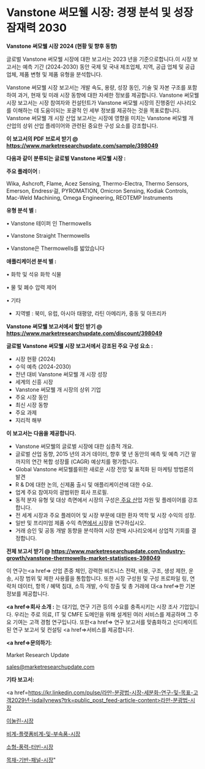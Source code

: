 # Vanstone 써모웰 시장: 경쟁 분석 및 성장 잠재력 2030

<strong>Vanstone 써모웰 시장 2024 (현황 및 향후 동향)</strong>

글로벌 Vanstone 써모웰 시장에 대한 보고서는 2023 년을 기준으로합니다.이 시장 보고서는 예측 기간 (2024-2030) 동안 국제 및 국내 제조업체, 지역, 공급 업체 및 공급 업체, 제품 변형 및 제품 유형을 분석합니다.

Vanstone 써모웰 시장 보고서는 개발 속도, 용량, 성장 동인, 기술 및 자본 구조를 포함하여 과거, 현재 및 미래 시장 동향에 대한 자세한 정보를 제공합니다. Vanstone 써모웰 시장 보고서는 시장 참여자와 컨설턴트가 Vanstone 써모웰 시장의 진행중인 시나리오를 이해하는 데 도움이되는 포괄적 인 세부 정보를 제공하는 것을 목표로합니다. Vanstone 써모웰 개 시장 산업 보고서는 시장에 영향을 미치는 Vanstone 써모웰 개 산업의 상위 산업 플레이어와 관련된 중요한 구성 요소를 강조합니다.



<strong>이 보고서의 PDF 브로셔 받기 @ <a href=https://www.marketresearchupdate.com/sample/398049>https://www.marketresearchupdate.com/sample/398049</a></strong>



<strong>다음과 같이 분류되는 글로벌 Vanstone 써모웰 시장 :</strong>



<strong>주요 플레이어 :</strong>

Wika, Ashcroft, Flame, Acez Sensing, Thermo-Electra, Thermo Sensors, Emerson, Endressᶫ걺, PYROMATION, Omicron Sensing, Kodiak Controls, Mac-Weld Machining, Omega Engineering, REOTEMP Instruments



<strong>유형 분석 별 :</strong>

• Vanstone 테이퍼 인 Thermowells

• Vanstone Straight Thermowells

• Vanstone은 Thermowells를 밟았습니다



<strong>애플리케이션 분석 별 :</strong>

• 화학 및 석유 화학 식물

• 물 및 폐수 압력 제어

• 기타

<ul>
  <li>지역별 : 북미, 유럽, 아시아 태평양, 라틴 아메리카, 중동 및 아프리카</li>
</ul>


<strong>Vanstone 써모웰 보고서에서 할인 받기 @ <a href=https://www.marketresearchupdate.com/discount/398049>https://www.marketresearchupdate.com/discount/398049</a></strong>



<strong>글로벌 Vanstone 써모웰 시장 보고서에서 강조된 주요 구성 요소 :</strong>
<ul>
  <li>시장 현황 (2024)</li>
  <li>수익 예측 (2024-2030)</li>
  <li>전년 대비 Vanstone 써모웰 개 시장 성장</li>
  <li>세계의 신흥 시장</li>
  <li>Vanstone 써모웰 개 시장의 상위 기업</li>
  <li>주요 시장 동인</li>
  <li>최신 시장 동향</li>
  <li>주요 과제</li>
  <li>지리적 해부</li>
</ul>


<strong>이 보고서는 다음을 제공합니다.</strong>
<ul>
  <li>Vanstone 써모웰의 글로벌 시장에 대한 심층적 개요.</li>
  <li>글로벌 산업 동향, 2015 년의 과거 데이터, 향후 몇 년 동안의 예측 및 예측 기간 말까지의 연간 복합 성장률 (CAGR) 예상치를 평가합니다.</li>
  <li>Global Vanstone 써모웰를위한 새로운 시장 전망 및 표적화 된 마케팅 방법론의 발견</li>
  <li>R &amp; D에 대한 논의, 신제품 출시 및 애플리케이션에 대한 수요.</li>
  <li>업계 주요 참여자의 광범위한 회사 프로필.</li>
  <li>동적 분자 유형 및 대상 측면에서 시장의 구성은<a href=> 주요 산</a>업 자원 및 플레이어를 강조합니다.</li>
  <li>전 세계 시장과 주요 플레이어 및 시장 부문에 대한 환자 역학 및 시장 수익의 성장.</li>
  <li>일반 및 프리미엄 제품 수익 측면<a href=>에서 시</a>장을 연구하십시오.</li>
  <li>거래 승인 및 공동 개발 동향을 분석하여 시장 판매 시나리오에서 상업적 기회를 결정합니다.</li>
</ul>



<strong>전체 보고서 받기 @ <a href=https://www.marketresearchupdate.com/industry-growth/vanstone-thermowells-market-statistices-398049>https://www.marketresearchupdate.com/industry-growth/vanstone-thermowells-market-statistices-398049</a></strong>

이 연구는<a href=> 산업 존중</a> 체인, 강력한 비즈니스 전략, 비용, 구조, 생성 제한, 운송, 시장 범위 및 제한 사용률을 통합합니다. 또한 시장 구성원 및 구성 프로파일 링, 연락처 데이터, 항목 / 혜택 침대, 소득 개발, 수익 창출 및 총 거래에 대<a href=>한 기본 </a>정보를 제공합니다.



<strong><a href=>회사 소</a>개 :</strong>
는 대기업, 연구 기관 등의 수요를 충족시키는 시장 조사 기업입니다. 우리는 주로 의료, IT 및 CMFE 도메인을 위해 설계된 여러 서비스를 제공하며 그 주요 기여는 고객 경험 연구입니다. 또한<a href=> 연구 보</a>고서를 맞춤화하고 신디케이트 된 연구 보고서 및 컨설팅 <a href=>서비스</a>를 제공합니다.



<strong><a href=>문의하기:</a></strong>

Market Research Update

sales@marketresearchupdate.com



<strong>기타 보고서:</strong>

<a href=https://kr.linkedin.com/pulse/라만-분광법-시장-세분화-연구-및-목표-고객2029년-isdailynews?trk=public_post_feed-article-content>라만-분광법-시장</a>

<a href=https://www.linkedin.com/pulse/이눌린-시장-경쟁-분석-및-성장-잠재력-2029-data-dive-diaries-24-analysis/>이눌린-시장</a>

<a href=https://www.linkedin.com/pulse/비계-플랫폼비계-및-부속품-시장-세분화-연구-목표-고객2029년-trendsetters-talk-360-analysis-muhnf/>비계-플랫폼비계-및-부속품-시장</a>

<a href=https://www.linkedin.com/pulse/소형-풍력-터빈-시장-진입-전략-및-위험-평가2029년-market-matrix-musings-analysis-okhrf/>소형-풍력-터빈-시장</a>

<a href=https://www.linkedin.com/pulse/목재-기반-패널-시장-진입-전략-및-위험-평가2030년-survey-spotlight-pro-24-analysis-u7btc/>목재-기반-패널-시장</a>"
